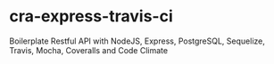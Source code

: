 # cra-express-travis-ci
Boilerplate Restful API with NodeJS, Express, PostgreSQL, Sequelize, Travis, Mocha, Coveralls and Code Climate
